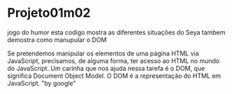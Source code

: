 # Projeto01m02
jogo do humor
esta codigo mostra as diferentes situações do Seya 
tambem demostra como manupular o DOM

Se pretendemos manipular os elementos de uma página HTML via JavaScript, precisamos, de alguma forma, ter acesso ao HTML no mundo do JavaScript. Um carinha que nos ajuda nessa tarefa é o DOM, que significa Document Object Model. O DOM é a representação do HTML em JavaScript. "by google"

